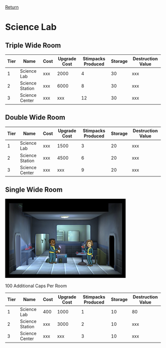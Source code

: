 [Return](../README.md)

Science Lab
===========

## Triple Wide Room

Tier | Name | Cost | Upgrade Cost | Stimpacks Produced | Storage | Destruction Value
------|------|------|------|------|------|------
1 | Science Lab | xxx | 2000 | 4 | 30 | xxx
2 | Science Station | xxx | 6000 | 8 | 30 | xxx
3 | Science Center | xxx | xxx | 12 | 30 | xxx

## Double Wide Room

Tier | Name | Cost | Upgrade Cost | Stimpacks Produced | Storage | Destruction Value
------|------|------|------|------|------|------
1 | Science Lab | xxx | 1500 | 3 | 20 | xxx
2 | Science Station | xxx | 4500 | 6 | 20 | xxx
3 | Science Center | xxx | xxx | 9 | 20 | xxx

## Single Wide Room

![Science Lab](t1images/t1singlesciencelab.jpg)

100 Additional Caps Per Room

Tier | Name | Cost | Upgrade Cost | Stimpacks Produced | Storage | Destruction Value
------|------|------|------|------|------|------
1 | Science Lab | 400 | 1000 | 1 | 10 | 80
2 | Science Station | xxx | 3000 | 2 | 10 | xxx
3 | Science Center | xxx | xxx | 3 | 10 | xxx
